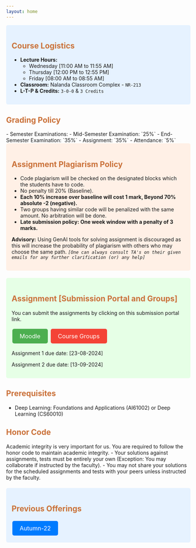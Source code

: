 ```yaml
---
layout: home
---
```

<div style="background-color: #e6f2ff; padding: 15px; border-radius: 5px;">
<h2 style="color: #ca7139;"><b>Course Logistics</b></h2>
<ul>
    <li><strong>Lecture Hours:</strong>
        <ul>
            <li>Wednesday [11:00 AM to 11:55 AM]</li>
            <li>Thursday [12:00 PM to 12:55 PM]</li>
            <li>Friday [08:00 AM to 08:55 AM]</li>
        </ul>
    </li>
    <li><strong>Classroom:</strong> Nalanda Classroom Complex - <code>NR-213</code></li>
    <li><strong>L-T-P & Credits:</strong> <code>3-0-0</code> & <code>3 Credits</code></li>
</ul>
</div>


<h2 style="color: #ca7139;"><b>Grading Policy</b></h2>
- Semester Examinations:
    - Mid-Semester Examination: `25%`
    - End-Semester Examination: `35%`
- Assignment: `35%`
- Attendance: `5%`

<div style="background-color: #fff0e6; padding: 15px; border-radius: 5px; margin-bottom: 20px;">
<h2 style="color: #ca7139;"><b>Assignment Plagiarism Policy</b></h2>
<ul>
    <li>Code plagiarism will be checked on the designated blocks which the students have to code.</li>
    <li>No penalty till 20% (Baseline).</li>
    <li><strong>Each 10% increase over baseline will cost 1 mark, Beyond 70% absolute -2 (negative).</strong></li>
    <li>Two groups having similar code will be penalized with the same amount. No arbitration will be done.</li>
    <li><strong>Late submission policy: One week window with a penalty of 3 marks.</strong></li>
</ul>
<p><strong>Advisory:</strong> Using GenAI tools for solving assignment is discouraged as this will increase the probability of plagiarism with others who may choose the same path. <code><em>[One can always consult TA's on their given emails for any further clarification (or) any help]</em></code></p>
</div>


<div style="background-color: #e6ffe6; padding: 15px; border-radius: 5px; margin-top: 20px;">
    <h2 style="color: #ca7139;"><b>Assignment [Submission Portal and Groups]</b></h2>
    <p>You can submit the assignments by clicking on this submission portal link.</p>
    <a href="http://kgpmoodlenew.iitkgp.ac.in/moodle/" target="_blank" style="display: inline-block; background-color: #4CAF50; color: white; padding: 10px 20px; text-align: center; text-decoration: none; font-size: 16px; margin: 4px 2px; cursor: pointer; border-radius: 5px;">Moodle</a>
    <a href="https://drive.google.com/file/d/1X7wuGw8nZn2a5Nr8lpHQrBsv4AbMGokB/view?usp=sharing" target="_blank" style="display: inline-block; background-color: #f44336; color: white; padding: 10px 20px; text-align: center; text-decoration: none; font-size: 16px; margin: 4px 2px; cursor: pointer; border-radius: 5px;">Course Groups</a>
    <p>Assignment 1 due date: [23-08-2024]</p>
    <p>Assignment 2 due date: [13-09-2024]</p>
</div>

<h2 style="color: #ca7139;"><b>Prerequisites</b></h2>

- Deep Learning: Foundations and Applications (AI61002) or Deep Learning (CS60010)

<h2 style="color: #ca7139;"><b>Honor Code</b></h2>
Academic integrity is very important for us. You are required to follow the honor code to maintain academic integrity.
- Your solutions against assignments, tests must be entirely your own (Exception: You may collaborate if instructed by the faculty).
- You may not share your solutions for the scheduled assignments and tests with your peers unless instructed by the faculty.

<div style="background-color: #e6f2ff; padding: 15px; border-radius: 5px; margin-top: 20px;">
    <h2 style="color: #ca7139;"><b>Previous Offerings</b></h2>
    <a href="https://ainimesh.github.io/GMLFA-AI60007/" target="_blank" style="display: inline-block; background-color: #007bff; color: white; padding: 10px 20px; text-align: center; text-decoration: none; font-size: 16px; margin: 4px 2px; cursor: pointer; border-radius: 5px;">Autumn-22</a>
</div>